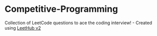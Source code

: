 # Competitive-Programming
Collection of LeetCode questions to ace the coding interview! - Created using [LeetHub v2](https://github.com/arunbhardwaj/LeetHub-2.0)
